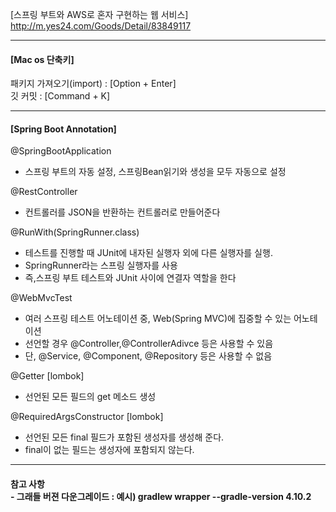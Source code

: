 [스프링 부트와 AWS로 혼자 구현하는 웹 서비스]<br>
http://m.yes24.com/Goods/Detail/83849117

***
<h4>[Mac os 단축키]</h4> <p>
패키지 가져오기(import) : [Option + Enter]<br>
깃 커밋 : [Command + K]<br>

****
<h4>[Spring Boot Annotation]</h4></p>

@SpringBootApplication<br>

- 스프링 부트의 자동 설정, 스프링Bean읽기와 생성을 모두 자동으로 설정<br>

@RestController<br>
-  컨트롤러를 JSON을 반환하는 컨트롤러로 만들어준다

@RunWith(SpringRunner.class)<br>
-   테스트를 진행할 때 JUnit에 내자된 실행자 외에 다른 실행자를 실행.
-   SpringRunner라는 스프링 실행자를 사용
-   즉,스프링 부트 테스트와 JUnit 사이에 연결자 역할을 한다

@WebMvcTest 
- 여러 스프링 테스트 어노테이션 중, Web(Spring MVC)에 집중할 수 있는 어노테이션
- 선언할 경우 @Controller,@ControllerAdivce 등은 사용할 수 있음
- 단, @Service, @Component, @Repository 등은 사용할 수 없음

@Getter [lombok]
- 선언된 모든 필드의 get 메소드 생성

@RequiredArgsConstructor [lombok]
- 선언된 모든 final 필드가 포함된 생성자를 생성해 준다.
- final이 없는 필드는 생성자에 포함되지 않는다.


***
<h4>참고 사항<br>
- 그래들 버젼 다운그레이드 : 예시) gradlew wrapper --gradle-version 4.10.2
